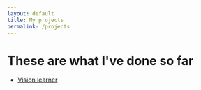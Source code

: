 ```yaml
---
layout: default
title: My projects
permalink: /projects
---
```


# These are what I've done so far

 - [Vision learner](/prj-computer-vision)